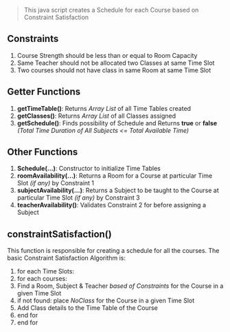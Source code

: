 > This java script creates a Schedule for each Course based on Constraint Satisfaction

## Constraints
1. Course Strength should be less than or equal to Room Capacity
2. Same Teacher should not be allocated two Classes at same Time Slot
3. Two courses should not have class in same Room at same Time Slot

## Getter Functions
1. **getTimeTable()**: Returns *Array List* of all Time Tables created
2. **getClasses()**: Returns *Array List* of all Classes assigned
3. **getSchedule()**: Finds possibility of Schedule and Returns **true** or **false** *(Total Time Duration of All Subjects <= Total Available Time)*

## Other Functions
1. **Schedule(...)**: Constructor to initialize Time Tables
2. **roomAvailability(...)**: Returns a Room for a Course at particular Time Slot *(if any)* by Constraint 1
3. **subjectAvailability(...)**: Returns a Subject to be taught to the Course at particular Time Slot *(if any)* by Constraint 3
4. **teacherAvailability()**: Validates Constraint 2 for before assigning a Subject

## constraintSatisfaction()
This function is responsible for creating a schedule for all the courses. The basic Constraint Satisfaction Algorithm is:
1. for each Time Slots:
2. for each courses:
3. Find a Room, Subject & Teacher *based of Constraints* for the Course in a given Time Slot
4. if not found: place *NoClass* for the Course in a given Time Slot
5. Add Class details to the Time Table of the Course
6. end for
7. end for 